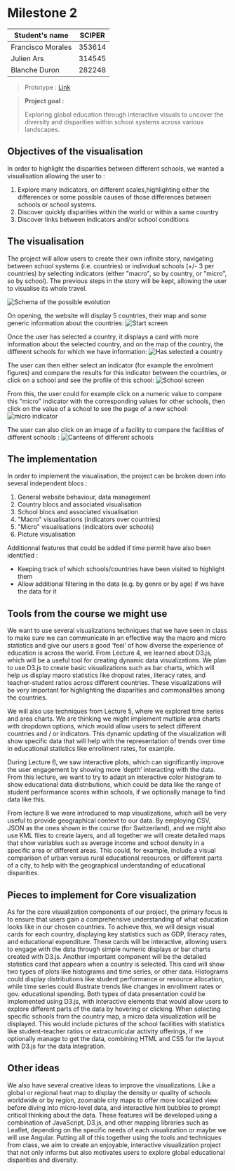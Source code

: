 # Milestone 2

| Student's name    | SCIPER |
| ----------------- | ------ |
| Francisco Morales | 353614 |
| Julien Ars        | 314545 |
| Blanche Duron     | 282248 |

> Prototype : [Link](https://bduron99.github.io/)

> **Project goal :** 
> 
> Exploring global education through interactive visuals to uncover the diversity and disparities within school systems across various landscapes.

## Objectives of the visualisation

In order to highlight the disparities between different schools, we wanted a visualisation allowing the user to :

1. Explore many indicators, on different scales,highlighting either the differences or some possible causes of those differences between schools or school systems.
2. Discover quickly disparities within the world or within a same country
3. Discover links between indicators and/or school conditions

## The visualisation

The project will allow users to create their own infinite story, navigating between school systems (i.e. countries) or individual schools (+/- 3 per countries) by selecting indicators (either "macro", so by country, or "micro", so by school). The previous steps in the story will be kept, allowing the user to visualise its whole travel.

![Schema of the possible evolution](img/schema.svg)

On opening, the website will display 5 countries, their map and some generic information about the countries:
![Start screen](img/Start.svg)

Once the user has selected a country, it displays a card with more information about the selected country, and on the map of the country, the different schools for which we have information:
![Has selected a country](img/Step1.svg)

The user can then either select an indicator (for example the enrolment figures) and compare the results for this indicator between the countries, or click on a school  and see the profile of this school:
![School screen](img/Step2.png)

From this, the user could for example click on a numeric value to compare this "micro" indicator with the corresponding values for other schools, then click on the value of a school to see the page of a new school:
![micro indicator](img/Step4.png)

The user can also click on an image of a facility to compare the facilities of different schools :
![Canteens of different schools](img/Step5.png)

## The implementation

In order to implement the visualisation, the project can be broken down into several independent blocs :

1. General website behaviour, data management
2. Country blocs and associated visualisation
3. School blocs and associated visualisation
4. "Macro" visualisations (indicators over countries)
5. "Micro" visualisations (indicators over schools)
6. Picture visualisation

Additionnal features that could be added if time permit have also been identified :

- Keeping track of which schools/countries have been visited to highlight them
- Allow additional filtering in the data (e.g. by genre or by age) if we have the data for it

## Tools from the course we might use

We want to use several visualizations techniques that we have seen in class to make sure we can communicate in an effective way the macro and micro statistics and give our users a good ‘feel’ of how diverse the experience of education is across the world. From Lecture 4, we learned about D3.js, which will be a useful tool for creating dynamic data visualizations. We plan to use D3.js to create basic visualizations such as bar charts, which will help us display macro statistics like dropout rates, literacy rates, and teacher-student ratios across different countries. These visualizations will be very important for highlighting the disparities and commonalities among the countries.

We will also use techniques from Lecture 5, where we explored time series and area charts. We are thinking we might implement multiple area charts with dropdown options, which would allow users to select different countries and / or indicators. This dynamic updating of the visualization will show specific data that will help with the representation of trends over time in educational statistics like enrollment rates, for example.

During Lecture 6, we saw interactive plots, which can significantly improve the user engagement by showing more ‘depth’ interacting with the data. From this lecture, we want to try to adapt an interactive color histogram to show educational data distributions, which could be data like the range of student performance scores within schools, if we optionally manage to find data like this. 

From lecture 8 we were introduced to map visualizations, which will be very useful to provide geographical context to our data. By employing CSV, JSON as the ones shown in the course (for Switzerland), and we might also use KML files to create layers, and all together we will create detailed maps that show variables such as average income and school density in a specific area or different areas. This could, for example, include a visual comparison of urban versus rural educational resources, or different parts of a city, to help with the geographical understanding of educational disparities.

## Pieces to implement for Core visualization

As for the core visualization components of our project, the primary focus is to ensure that users gain a comprehensive understanding of what education looks like in our chosen countries. To achieve this, we will design visual cards for each country, displaying key statistics such as GDP, literacy rates, and educational expenditure. These cards will be interactive, allowing users to engage with the data through simple numeric displays or bar charts created with D3.js.
Another important component will be the detailed statistics card that appears when a country is selected. This card will show two types of plots like histograms and time series, or other data. Histograms could display distributions like student performance or resource allocation, while time series could illustrate trends like changes in enrollment rates or gov. educational spending. Both types of data presentation could be implemented using D3.js, with interactive elements that would allow users to explore different parts of the data by hovering or clicking.
When selecting specific schools from the country map, a micro data visualization will be displayed. This would include pictures of the school facilities with statistics like student-teacher ratios or extracurricular activity offerings, if we optionally manage to get the data, combining HTML and CSS for the layout with D3.js for the data integration.

## Other ideas

We also have several creative ideas to improve the visualizations. Like a global or regional heat map to display the density or quality of schools worldwide or by region, zoomable city maps to offer more localized view before diving into micro-level data, and interactive hint bubbles to prompt critical thinking about the data. These features will be developed using a combination of JavaScript, D3.js, and other mapping libraries such as Leaflet, depending on the specific needs of each visualization or maybe we will use Angular.
Putting all of this together using the tools and techniques from class, we aim to create an enjoyable, interactive visualization project that not only informs but also motivates users to explore global educational disparities and diversity.